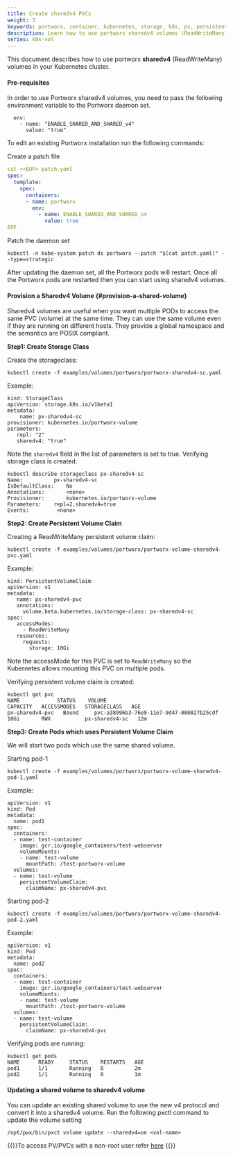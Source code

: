 ```yaml
---
title: Create sharedv4 PVCs
weight: 3
keywords: portworx, container, kubernetes, storage, k8s, pv, persistent disk, pvc
description: Learn how to use portworx sharedv4 volumes (ReadWriteMany) in your Kubernetes cluster.
series: k8s-vol
---
```


This document describes how to use portworx **sharedv4** (ReadWriteMany) volumes in your Kubernetes cluster.

#### Pre-requisites

In order to use Portworx sharedv4 volumes, you need to pass the following environment variable to the Portworx daemon set.

```
  env:
    - name: "ENABLE_SHARED_AND_SHARED_v4"
      value: "true"
```

To edit an existing Portworx installation run the following commands:

Create a patch file

```yaml
cat <<EOF> patch.yaml
spec:
  template:
    spec:
      containers:
      - name: portworx
        env:
          - name: ENABLE_SHARED_AND_SHARED_v4
            value: true
EOF
```

Patch the daemon set

```
kubectl -n kube-system patch ds portworx --patch "$(cat patch.yaml)" --type=strategic

```

After updating the daemon set, all the Portworx pods will restart. Once all the Portworx pods are restarted then you can start using sharedv4 volumes.

#### Provision a Sharedv4 Volume {#provision-a-shared-volume}

Sharedv4 volumes are useful when you want multiple PODs to access the same PVC \(volume\) at the same time. They can use the same volume even if they are running on different hosts. They provide a global namespace and the semantics are POSIX compliant.

**Step1: Create Storage Class**

Create the storageclass:

```text
kubectl create -f examples/volumes/portworx/portworx-sharedv4-sc.yaml
```

Example:

```text
kind: StorageClass
apiVersion: storage.k8s.io/v1beta1
metadata:
    name: px-sharedv4-sc
provisioner: kubernetes.io/portworx-volume
parameters:
   repl: "2"
   sharedv4: "true"
```

Note the `sharedv4` field in the list of parameters is set to true. Verifying storage class is created:

```text
kubectl describe storageclass px-sharedv4-sc
Name:	  	   px-sharedv4-sc
IsDefaultClass:	   No
Annotations:	   <none>
Provisioner:	   kubernetes.io/portworx-volume
Parameters:	   repl=2,sharedv4=true
Events:			<none>
```

**Step2: Create Persistent Volume Claim**

Creating a ReadWriteMany persistent volume claim:

```text
kubectl create -f examples/volumes/portworx/portworx-volume-sharedv4-pvc.yaml
```

Example:

```text
kind: PersistentVolumeClaim
apiVersion: v1
metadata:
   name: px-sharedv4-pvc
   annotations:
     volume.beta.kubernetes.io/storage-class: px-sharedv4-sc
spec:
   accessModes:
     - ReadWriteMany
   resources:
     requests:
       storage: 10Gi
```

Note the accessMode for this PVC is set to `ReadWriteMany` so the Kubernetes allows mounting this PVC on multiple pods.

Verifying persistent volume claim is created:

```text
kubectl get pvc
NAME            STATUS    VOLUME                                   CAPACITY   ACCESSMODES   STORAGECLASS   AGE
px-sharedv4-pvc   Bound     pvc-a38996b3-76e9-11e7-9d47-080027b25cdf 10Gi       RWX           px-sharedv4-sc   12m

```

**Step3: Create Pods which uses Persistent Volume Claim**

We will start two pods which use the same shared volume.

Starting pod-1

```text
kubectl create -f examples/volumes/portworx/portworx-volume-sharedv4-pod-1.yaml
```

Example:

```text
apiVersion: v1
kind: Pod
metadata:
  name: pod1
spec:
  containers:
  - name: test-container
    image: gcr.io/google_containers/test-webserver
    volumeMounts:
    - name: test-volume
      mountPath: /test-portworx-volume
  volumes:
  - name: test-volume
    persistentVolumeClaim:
      claimName: px-sharedv4-pvc
```

Starting pod-2

```text
kubectl create -f examples/volumes/portworx/portworx-volume-sharedv4-pod-2.yaml
```

Example:

```text
apiVersion: v1
kind: Pod
metadata:
  name: pod2
spec:
  containers:
  - name: test-container
    image: gcr.io/google_containers/test-webserver
    volumeMounts:
    - name: test-volume
      mountPath: /test-portworx-volume
  volumes:
  - name: test-volume
    persistentVolumeClaim:
      claimName: px-sharedv4-pvc
```

Verifying pods are running:

```text
kubectl get pods
NAME      READY     STATUS    RESTARTS   AGE
pod1      1/1       Running   0          2m
pod2      1/1       Running   0          1m
```

#### Updating a shared volume to sharedv4 volume

You can update an existing shared volume to use the new v4 protocol and convert it into a sharedv4 volume. Run the following pxctl command to update the volume setting

```
/opt/pwx/bin/pxct volume update --sharedv4=on <vol-name>
```


{{<info>}}To access PV/PVCs with a non-root user refer [here](/portworx-install-with-kubernetes/storage-operations/create-pvcs/access-via-non-root-users)
{{</info>}}
